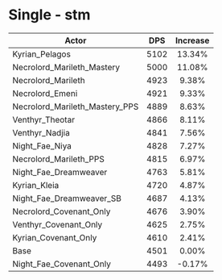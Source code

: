 # Single - stm
| Actor | DPS | Increase |
|---|:---:|:---:|
|Kyrian_Pelagos|5102|13.34%|
|Necrolord_Marileth_Mastery|5000|11.08%|
|Necrolord_Marileth|4923|9.38%|
|Necrolord_Emeni|4921|9.33%|
|Necrolord_Marileth_Mastery_PPS|4889|8.63%|
|Venthyr_Theotar|4866|8.11%|
|Venthyr_Nadjia|4841|7.56%|
|Night_Fae_Niya|4828|7.27%|
|Necrolord_Marileth_PPS|4815|6.97%|
|Night_Fae_Dreamweaver|4763|5.81%|
|Kyrian_Kleia|4720|4.87%|
|Night_Fae_Dreamweaver_SB|4687|4.13%|
|Necrolord_Covenant_Only|4676|3.90%|
|Venthyr_Covenant_Only|4625|2.75%|
|Kyrian_Covenant_Only|4610|2.41%|
|Base|4501|0.00%|
|Night_Fae_Covenant_Only|4493|-0.17%|
